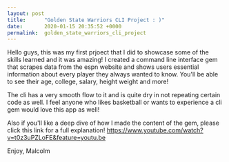 ```yaml
---
layout: post
title:      "Golden State Warriors CLI Project : )"
date:       2020-01-15 20:35:52 +0000
permalink:  golden_state_warriors_cli_project
---
```




Hello guys, this was my first prjoect that I did to showcase some of the skills learned and it was amazing!
I created a command line interface gem that scrapes data from the espn website and shows users essential information about every player they always wanted to know. You'll be able to see their age, college, salary, height weight and more!

The cli has a very smooth flow to it and is quite dry in not repeating certain code as well. I feel anyone who likes basketball or wants to experience a cli gem would love this app as well!

Also if you'll like a deep dive of how I made the content of the gem, please click this link for a full explanation!
https://www.youtube.com/watch?v=t0z3uPZLoFE&feature=youtu.be

Enjoy,
Malcolm
